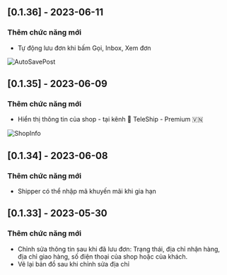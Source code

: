 ## [0.1.36] - 2023-06-11
### Thêm chức năng mới
- Tự động lưu đơn khi bấm Gọi, Inbox, Xem đơn
  
 ![AutoSavePost](https://teleship-space.sgp1.cdn.digitaloceanspaces.com/ads/auto_save_post.png)

## [0.1.35] - 2023-06-09
### Thêm chức năng mới
- Hiển thị thông tin của shop - tại kênh 🚀 TeleShip - Premium 🇻🇳
  
 ![ShopInfo](https://teleship-space.sgp1.cdn.digitaloceanspaces.com/ads/shop_info.png "shop info")

## [0.1.34] - 2023-06-08
### Thêm chức năng mới
- Shipper có thể nhập mã khuyến mãi khi gia hạn

## [0.1.33] - 2023-05-30
### Thêm chức năng mới
- Chỉnh sửa thông tin sau khi đã lưu đơn: Trạng thái, địa chỉ nhận hàng, địa chỉ giao hàng, số điện thoại của shop hoặc của khách.
- Vẽ lại bản đồ sau khi chỉnh sửa địa chỉ
  